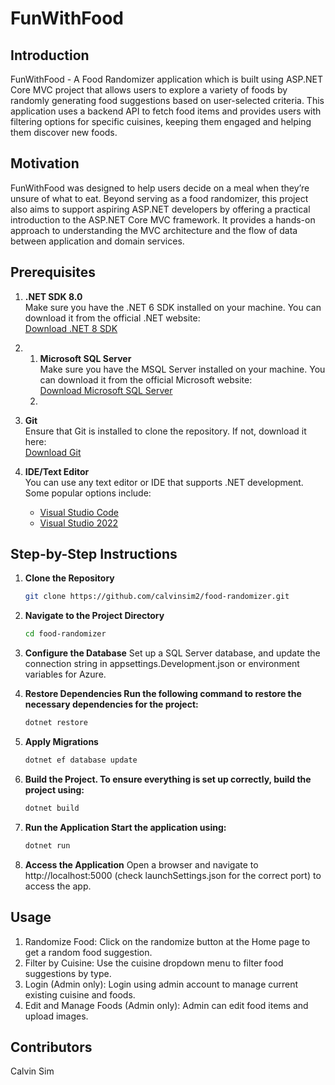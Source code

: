 # FunWithFood

## Introduction
FunWithFood - A Food Randomizer application which is built using ASP.NET Core MVC project that allows users to explore a variety of foods by randomly generating food suggestions based on user-selected criteria. This application uses a backend API to fetch food items and provides users with filtering options for specific cuisines, keeping them engaged and helping them discover new foods.

## Motivation

FunWithFood was designed to help users decide on a meal when they’re unsure of what to eat. Beyond serving as a food randomizer, this project also aims to support aspiring ASP.NET developers by offering a practical introduction to the ASP.NET Core MVC framework. It provides a hands-on approach to understanding the MVC architecture and the flow of data between application and domain services.

## Prerequisites

1. **.NET SDK 8.0**  
   Make sure you have the .NET 6 SDK installed on your machine. You can download it from the official .NET website:  
   [Download .NET 8 SDK](https://dotnet.microsoft.com/download/dotnet/8.0)

2. 1. **Microsoft SQL Server**  
   Make sure you have the MSQL Server installed on your machine. You can download it from the official Microsoft website:  
   [Download Microsoft SQL Server](https://www.microsoft.com/en-sg/sql-server/sql-server-downloads)
   1. 
3. **Git**  
   Ensure that Git is installed to clone the repository. If not, download it here:  
   [Download Git](https://git-scm.com/downloads)

4. **IDE/Text Editor**  
   You can use any text editor or IDE that supports .NET development. Some popular options include:
   - [Visual Studio Code](https://code.visualstudio.com/)
   - [Visual Studio 2022](https://visualstudio.microsoft.com/vs/)

## Step-by-Step Instructions

1. **Clone the Repository**
    ```bash
    git clone https://github.com/calvinsim2/food-randomizer.git

2. **Navigate to the Project Directory**
    ```bash
    cd food-randomizer

3. **Configure the Database**
    Set up a SQL Server database, and update the connection string in appsettings.Development.json or environment variables for Azure.

4. **Restore Dependencies Run the following command to restore the necessary dependencies for the project:**
    ```bash
    dotnet restore

5. **Apply Migrations**
    ```bash
    dotnet ef database update

6. **Build the Project. To ensure everything is set up correctly, build the project using:**
    ```bash
    dotnet build

7. **Run the Application Start the application using:**
    ```bash
    dotnet run

8. **Access the Application**
    Open a browser and navigate to http://localhost:5000 (check launchSettings.json for the correct port) to access the app.

## Usage
1. Randomize Food: Click on the randomize button at the Home page to get a random food suggestion.
2. Filter by Cuisine: Use the cuisine dropdown menu to filter food suggestions by type.
3. Login (Admin only): Login using admin account to manage current existing cuisine and foods.
4. Edit and Manage Foods (Admin only): Admin can edit food items and upload images.


## Contributors

Calvin Sim



